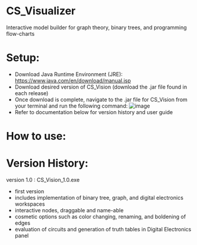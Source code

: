 # CS_Visualizer
Interactive model builder for graph theory, binary trees, and programming flow-charts

# Setup:
- Download Java Runtime Environment (JRE): https://www.java.com/en/download/manual.jsp
- Download desired version of CS_Vision (download the .jar file found in each release)
- Once download is complete, navigate to the .jar file for CS_Vision from your terminal and run the following command:
  ![image](https://github.com/Anidragon/CS_Visualizer/assets/81329162/aee44a90-2a78-4a26-804e-6fa3a003f7ac)
- Refer to documentation below for version history and user guide
  
# How to use:



# Version History:

version 1.0 : CS_Vision_1.0.exe
- first version
- includes implementation of binary tree, graph, and digital electronics workspaces
- interactive nodes, draggable and name-able
- cosmetic options such as color changing, renaming, and boldening of edges
- evaluation of circuits and generation of truth tables in Digital Electronics panel
